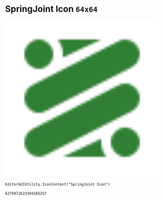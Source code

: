 # SpringJoint Icon `64x64`
<img src="/img/SpringJoint%20Icon.png" width=512 height=512>

``` CSharp
EditorGUIUtility.IconContent("SpringJoint Icon")
```
```
6279872623304165257
```
